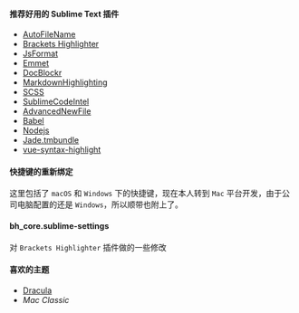 #### 推荐好用的 Sublime Text 插件

* [AutoFileName][1]
* [Brackets Highlighter][3]
* [JsFormat][4]
* [Emmet][5]
* [DocBlockr][6]
* [MarkdownHighlighting][8]
* [SCSS][9]
* [SublimeCodeIntel][11]
* [AdvancedNewFile][12]
* [Babel][13]
* [Nodejs][14]
* [Jade.tmbundle][15]
* [vue-syntax-highlight][16]

#### 快捷键的重新绑定

这里包括了 `macOS` 和 `Windows` 下的快捷键，现在本人转到 `Mac` 平台开发，由于公司电脑配置的还是 `Windows`，所以顺带也附上了。 

#### bh_core.sublime-settings

对 `Brackets Highlighter` 插件做的一些修改

#### 喜欢的主题

* [Dracula][10]
* *Mac Classic*

[1]: https://github.com/BoundInCode/AutoFileName	
[3]: https://github.com/facelessuser/BracketHighlighter
[4]: https://github.com/jdc0589/JsFormat
[5]: http://emmet.io/
[6]: https://github.com/spadgos/sublime-jsdocs
[8]: https://github.com/braver/MarkdownHighlighting
[9]: https://github.com/MarioRicalde/SCSS.tmbundle
[10]: http://zenorocha.github.io/dracula-theme/
[11]: https://github.com/SublimeCodeIntel/SublimeCodeIntel
[12]: https://github.com/skuroda/Sublime-AdvancedNewFile
[13]: https://babeljs.io/
[14]: https://github.com/tanepiper/SublimeText-Nodejs
[15]: https://github.com/davidrios/jade-tmbundle
[16]: https://github.com/vuejs/vue-syntax-highlight